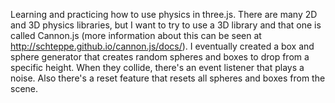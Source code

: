 Learning and practicing how to use physics in three.js. There are many 2D and 3D physics libraries, but I want to try to use a 3D library and that one is called Cannon.js (more information about this can be seen at http://schteppe.github.io/cannon.js/docs/). I eventually created a box and sphere generator that creates random spheres and boxes to drop from a specific height. When they collide,
there's an event listener that plays a noise. Also there's a reset feature that resets all spheres and boxes from the scene.